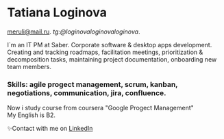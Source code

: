 # Tatiana Loginova
meruli@mail.ru. 
_tg:@loginovaloginovaloginova_. 

I`m an IT PM at Saber. Corporate software & desktop apps development. Creating and tracking roadmaps, facilitation meetings, prioritization & decomposition tasks, maintaining project documentation, onboarding new team members.  
### Skills: agile progect management, scrum, kanban, negotiations, communication, jira, confluence.  
Now i study course from coursera "Google Progect Management"   
My English is B2.

 ✨Contact with me on [LinkedIn](https://www.linkedin.com/in/loginova-tatiana/)
